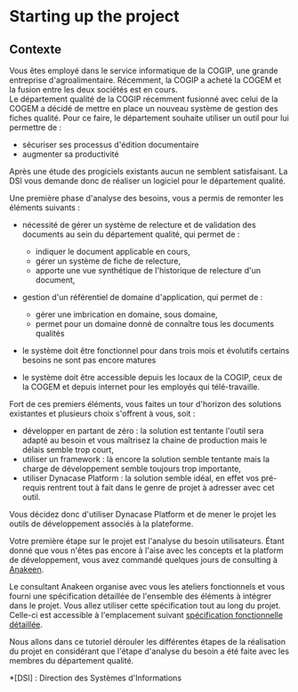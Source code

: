 # Starting up the project

## Contexte

Vous êtes employé dans le service informatique de la COGIP, une grande
entreprise d'agroalimentaire. Récemment, la COGIP a acheté la COGEM et
la fusion entre les deux sociétés est en cours.\
Le département qualité de la COGIP récemment fusionné avec celui de la
COGEM a décidé de mettre en place un nouveau système de gestion des
fiches qualité. Pour ce faire, le département souhaite utiliser un outil
pour lui permettre de :

-   sécuriser ses processus d'édition documentaire
-   augmenter sa productivité

Après une étude des progiciels existants aucun ne semblent satisfaisant.
La DSI vous demande donc de réaliser un logiciel pour le département
qualité.

Une première phase d'analyse des besoins, vous a permis de remonter les
éléments suivants :

-   nécessité de gérer un système de relecture et de validation des
    documents au sein du département qualité, qui permet de :
    -   indiquer le document applicable en cours,
    -   gérer un système de fiche de relecture,
    -   apporte une vue synthétique de l'historique de relecture d'un
        document,

-   gestion d'un référentiel de domaine d'application, qui permet de :
    -   gérer une imbrication en domaine, sous domaine,
    -   permet pour un domaine donné de connaître tous les documents
        qualités

-   le système doit être fonctionnel pour dans trois mois et évolutifs
    certains besoins ne sont pas encore matures
-   le système doit être accessible depuis les locaux de la COGIP, ceux
    de la COGEM et depuis internet pour les employés qui télé-travaille.

Fort de ces premiers éléments, vous faites un tour d'horizon des
solutions existantes et plusieurs choix s'offrent à vous, soit :

-   développer en partant de zéro : la solution est tentante l'outil
    sera adapté au besoin et vous maîtrisez la chaine de production mais
    le délais semble trop court,
-   utiliser un framework : là encore la solution semble tentante mais
    la charge de développement semble toujours trop importante,
-   utiliser Dynacase Platform : la solution semble idéal, en effet vos
    pré-requis rentrent tout à fait dans le genre de projet à adresser
    avec cet outil.

Vous décidez donc d'utiliser Dynacase Platform et de mener le projet les
outils de développement associés à la plateforme.

Votre première étape sur le projet est l'analyse du besoin utilisateurs.
Étant donné que vous n'êtes pas encore à l'aise avec les concepts et la
platform de développement, vous avez commandé quelques jours de
consulting à [Anakeen](http://www.anakeen.com "Anakeen").

Le consultant Anakeen organise avec vous les ateliers fonctionnels et
vous fourni une spécification détaillée de l'ensemble des éléments à
intégrer dans le projet. Vous allez utiliser cette spécification tout au
long du projet. Celle-ci est accessible à l'emplacement suivant
[spécification fonctionnelle détaillée](http://adressedelaspec.com).

Nous allons dans ce tutoriel dérouler les différentes étapes de la
réalisation du projet en considérant que l'étape d'analyse du besoin a
été faite avec les membres du département qualité.

\*[DSI] : Direction des Systèmes d'Informations
